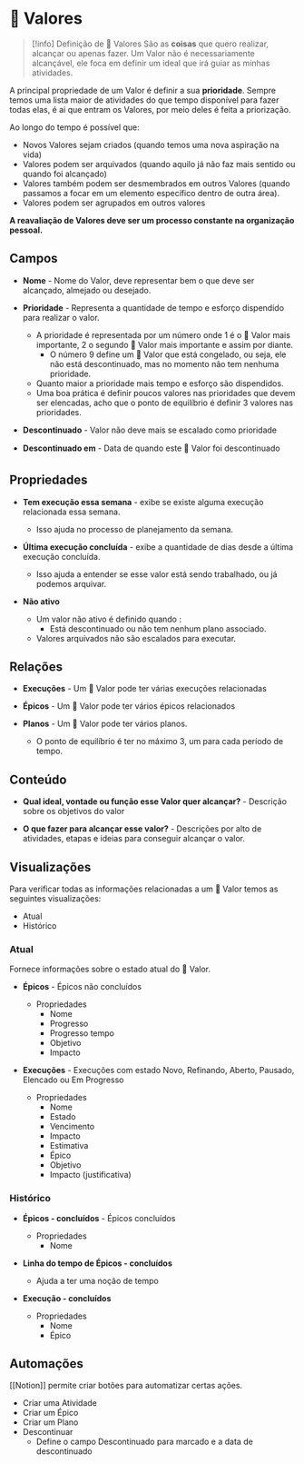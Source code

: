 # 🌟 Valores

> [!info] Definição de 🌟 Valores
> São as **coisas** que quero realizar, alcançar ou apenas fazer. Um Valor não é necessariamente alcançável, ele foca em definir um ideal que irá guiar as minhas atividades.

A principal propriedade de um Valor é definir a sua **prioridade**. Sempre temos uma lista maior de atividades do que tempo disponível para fazer todas elas, é ai que entram os Valores, por meio deles é feita a priorização.

Ao longo do tempo é possível que:

- Novos Valores sejam criados (quando temos uma nova aspiração na vida)
- Valores podem ser arquivados (quando aquilo já não faz mais sentido ou quando foi alcançado)
- Valores também podem ser desmembrados em outros Valores (quando passamos a focar em um elemento específico dentro de outra área).
- Valores podem ser agrupados em outros valores

**A reavaliação de Valores deve ser um processo constante na organização pessoal.**

## Campos

- **Nome** - Nome do Valor, deve representar bem o que deve ser alcançado, almejado ou desejado.

- **Prioridade** - Representa a quantidade de tempo e esforço dispendido para realizar o valor. 
	- A prioridade é representada por um número onde 1 é o 🌟 Valor mais importante, 2 o segundo 🌟 Valor mais importante e assim por diante.
		- O número 9 define um 🌟 Valor que está congelado, ou seja, ele não está descontinuado, mas no momento não tem nenhuma prioridade.
	- Quanto maior a prioridade mais tempo e esforço são dispendidos. 
	- Uma boa prática é definir poucos valores nas prioridades que devem ser elencadas, acho que o ponto de equilíbrio é definir 3 valores nas prioridades.

- **Descontinuado** - Valor não deve mais se escalado como prioridade

- **Descontinuado em** - Data de quando este 🌟 Valor foi descontinuado

## Propriedades

- **Tem execução essa semana** - exibe se existe alguma execução relacionada essa semana. 
	- Isso ajuda no processo de planejamento da semana.

- **Última execução concluída** - exibe a quantidade de dias desde a última execução concluída. 
	- Isso ajuda a entender se esse valor está sendo trabalhado, ou já podemos arquivar.

- **Não ativo** 
	- Um valor não ativo é definido quando :
		- Está descontinuado ou não tem nenhum plano associado.
	- Valores arquivados não são escalados para executar.

## Relações

- **Execuções** - Um 🌟 Valor pode ter várias execuções relacionadas

- **Épicos** - Um 🌟 Valor pode ter vários épicos relacionados

- **Planos** - Um 🌟 Valor pode ter vários planos.
	- O ponto de equilíbrio é ter no máximo 3, um para cada período de tempo.

## Conteúdo

- **Qual ideal, vontade ou função esse Valor quer alcançar?** - Descrição sobre os objetivos do valor

- **O que fazer para alcançar esse valor?** - Descrições por alto de atividades, etapas e ideias para conseguir alcançar o valor.

## Visualizações

Para verificar todas as informações relacionadas a um 🌟 Valor temos as seguintes visualizações:

- Atual
- Histórico

### Atual

Fornece informações sobre o estado atual do 🌟 Valor.

- **Épicos** - Épicos não concluídos
	- Propriedades
		- Nome
		- Progresso
		- Progresso tempo
		- Objetivo
		- Impacto

- **Execuções** - Execuções com estado Novo, Refinando, Aberto, Pausado, Elencado ou Em Progresso
	- Propriedades
		- Nome
		- Estado
		- Vencimento
		- Impacto
		- Estimativa
		- Épico
		- Objetivo
		- Impacto (justificativa)

### Histórico

- **Épicos - concluídos** - Épicos concluídos
	- Propriedades
		- Nome

- **Linha do tempo de Épicos - concluídos**
	- Ajuda a ter uma noção de tempo

- **Execução - concluídos**
	- Propriedades
		- Nome
		- Épico

## Automações

[[Notion]] permite criar botões para automatizar certas ações.

- Criar uma Atividade
- Criar um Épico
- Criar um Plano
- Descontinuar
	- Define o campo Descontinuado para marcado e a data de descontinuado